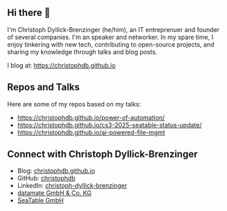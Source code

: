## Hi there 👋

I'm Christoph Dyllick-Brenzinger (he/him), an IT entreprenuer and founder of several companies. I'm an speaker and networker.
In my spare time, I enjoy tinkering with new tech, contributing to open-source projects, and sharing my knowledge through talks and blog posts.

I blog at: https://christophdb.github.io

## Repos and Talks

Here are some of my repos based on my talks:

- https://christophdb.github.io/power-of-automation/
- https://christophdb.github.io/cs3-2025-seatable-status-update/
- https://christophdb.github.io/ai-powered-file-mgmt

## Connect with Christoph Dyllick-Brenzinger

- Blog: [christophdb.github.io](https://christophdb.github.io)
- GitHub: [christophdb](https://github.com/christophdb)
- LinkedIn: [christoph-dyllick-brenzinger](https://www.linkedin.com/in/christoph-dyllick-brenzinger/)
- [datamate GmbH & Co. KG](https://datamate.org)
- [SeaTable GmbH](https://seatable.com)


<!--
**christophdb/christophdb** is a ✨ _special_ ✨ repository because its `README.md` (this file) appears on your GitHub profile.

Here are some ideas to get you started:

- 🔭 I’m currently working on ...
- 🌱 I’m currently learning ...
- 👯 I’m looking to collaborate on ...
- 🤔 I’m looking for help with ...
- 💬 Ask me about ...
- 📫 How to reach me: ...
- 😄 Pronouns: ...
- ⚡ Fun fact: ...
-->
